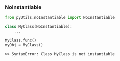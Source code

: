 ### NoInstantiable
```python
from pyUtils.noInstantiable import NoInstantiable

class MyClass(NoInstantiable):
    ...

MyClass.func()
myObj = MyClass()
```
```
>> SyntaxError: Class MyClass is not instantiable
```
